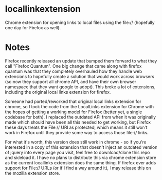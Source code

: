 # locallinkextension
Chrome extension for opening links to local files using the file:// (hopefully one day for Firefox as well). 

# Notes
Firefox recently released an update that bumped them forward to what they call "Firefox Quantum". One big change that came along with firefox quantum was that they completely overhauled how they handle web extensions to hopefully create a solution that would work across browsers (so now they support all chrome API, and have their own browser namespace that they want google to adopt). This broke a lot of extensions, including the original local links extension for firefox.

Someone had ported/reworked that original local links extension for chrome, so I took the code from the LocalLinks extension for Chrome with the hopes of getting a working model for Firefox (better yet, a single codebase for both). I replaced the outdated API from when it was originally made which should have been all this needed to get working, but Firefox these days treats the File:// URI as protected, which means it still won't work in Firefox until they provide some way to access those file:// links. 

For what it's worth, this version does still work in chrome - so if you're interested in a copy of this extension that doesn't inject an outdated version of jquery into every page you visit, feel free to download/clone this repo and sideload it. I have no plans to distribute this via chrome extension store as the current locallinks extension does the same thing. If firefox ever adds support for File:// URLs (or if I find a way around it), I may release this on the mozilla extension store. 
